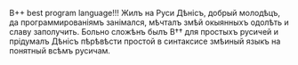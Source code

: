 
B++ best program language!!!
Жилъ на Руси Дѣнiсъ, добрый молодѣцъ, да программированiямъ занiмался, мѣчталъ змѣй окыянныхъ одолѣть и славу заполучить. Больно сложѣнъ былъ B†† для простыхъ русичей и прiдумалъ Дѣнiсъ пѣрѣвѣсти простой в синтаксисе змѣиный языкъ на понятный всѣмъ русичам.
